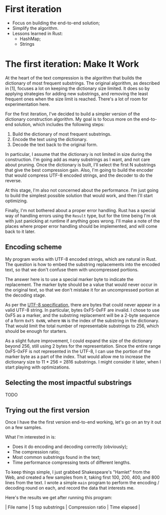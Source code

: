 # First iteration

- Focus on building the end-to-end solution;
- Simplify the algorithm.
- Lessons learned in Rust:
  - HashMap;
  - Strings

# The first iteration: Make It Work

At the heart of the text compression is the algorithm that builds the dictionary of most frequent substrings. The original algorithm, as described in [1], focuses a lot on keeping the dictionary size limited. It does so by applying strategies for adding new substrings, and removing the least frequent ones when the size limit is reached. There's a lot of room for experimentation here.

For the first iteration, I've decided to build a simpler version of the dictionary construction algorithm. My goal is to focus more on the end-to-end solution, which includes the following steps:

1. Build the dictionary of most frequent substrings.
2. Encode the text using the dictionary.
3. Decode the text back to the original form.

In particular, I assume that the dictionary is not limited in size during the construction. I'm going add as many substrings as I want, and not care about pruning. Once the dictionary is built, I'll select the first N substrings that give the best compression gain. Also, I'm going to build the encoder that would compress UTF-8 encoded strings, and the decoder to do the reverse.

At this stage, I'm also not concerned about the performance. I'm just going to build the simplest possible solution that would work, and then I'll start optimizing.

Finally, I'm not bothered about a proper error handling. Rust has a special way of handling errors using the `Result` type, but for the time being I'm ok with just panicking at runtime if anything goes wrong. I'll make a note of the places where proper error handling should be implemented, and will come back to it later.

## Encoding scheme

My program works with UTF-8 encoded strings, which are natural in Rust. The question is how to embed the substring replacements into the encoded text, so that we don't confuse them with uncompressed portions.

The answer here is to use a special marker byte to indicate the replacement. The marker byte should be a value that would never occur in the original text, so that we don't mistake it for an uncompressed portion at the decoding stage.

As per the [UTF-8 specification](https://en.wikipedia.org/wiki/UTF-8), there are bytes that could never appear in a valid UTF-8 string. In particular, bytes 0xF5-0xFF are invalid. I chose to use 0xF5 as a marker, and the substring replacement will be a 2-byte sequence of a form `0xF5 0xNN`, where `NN` is the index of the substring in the dictionary. That would limit the total number of representable substrings to 256, which should be enough for starters.

As a slight future improvement, I could expand the size of the dictionary beyond 256, still using 2 bytes for the representation. Since the entire range 0xF5-0xFF is not represented in the UTF-8, I can use the portion of the marker byte as a part of the index. That would allow me to increase the dictionary size to 11 \* 256 = 2816 substrings. I might consider it later, when I start playing with optimizations.

## Selecting the most impactful substrings

TODO

## Trying out the first version

Once I have the the first version end-to-end working, let's go on an try it out on a few samples.

What I'm interested in is:

- Does it do encoding and decoding correctly (obviously);
- The compression ratio;
- Most common substrings found in the text;
- Time performance compressing texts of different lengths.

To keep things simple, I just grabbed Shakespeare's "Hamlet" from the Web, and created a few samples from it, taking first 100, 200, 400, and 800 lines from the text. I wrote a simple `main` program to perform the encoding / decoding round on each, and record the data that interests me.

Here's the results we get after running this program:

| File name | 5 top substrings | Compression ratio | Time elapsed |
